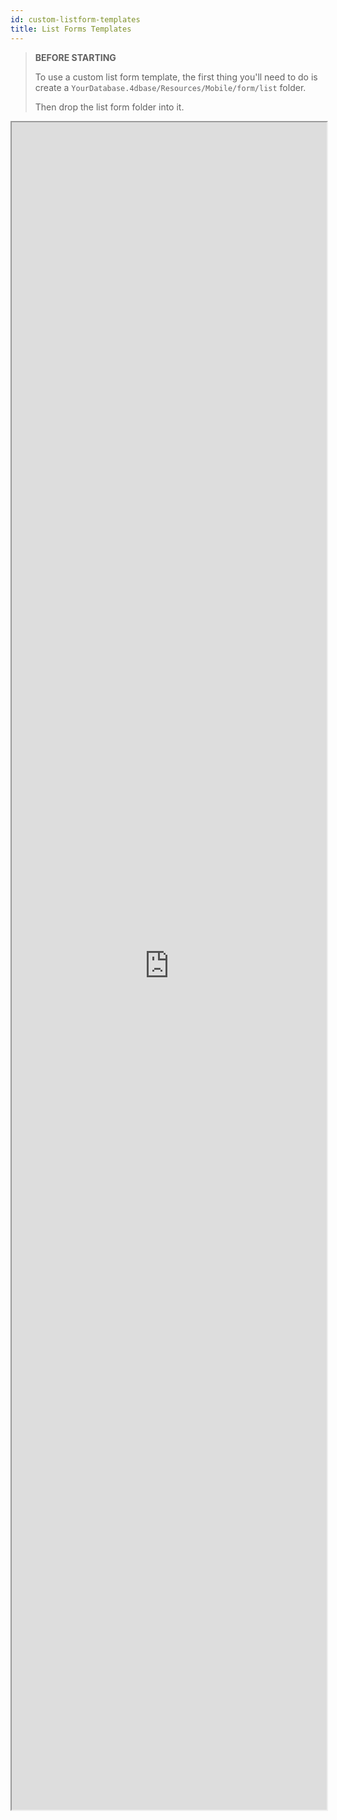 ```yaml
---
id: custom-listform-templates
title: List Forms Templates
---
```



> **BEFORE STARTING**
> 
> To use a custom list form template, the first thing you'll need to do is create a `YourDatabase.4dbase/Resources/Mobile/form/list` folder.
> 
> Then drop the list form folder into it.

<div>
<iframe  src="https://4d-for-ios.github.io/gallery/#/type/form-list/picker/0" scrolling="yes" height="2700" width="100%" mark="crwd-mark">
</iframe>
</div>


